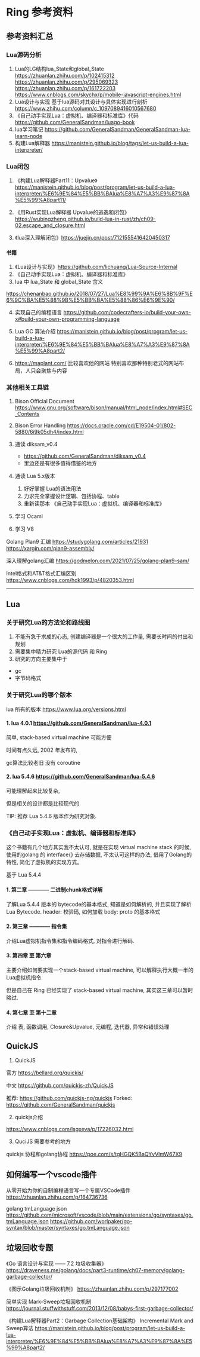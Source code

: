 # Ring 参考资料




## 参考资料汇总



### Lua源码分析
1. Lua的LG结构lua_State和global_State  
    https://zhuanlan.zhihu.com/p/102415312
    https://zhuanlan.zhihu.com/p/295069323
    https://zhuanlan.zhihu.com/p/161722203
    https://www.cnblogs.com/skychx/p/mobile-javascript-engines.html
2. Lua设计与实现 基于lua源码对其设计与具体实现进行剖析
   https://www.zhihu.com/column/c_1097089416010567680
3. 《自己动手实现Lua：虚拟机、编译器和标准库》代码 
   https://github.com/GeneralSandman/luago-book
4. lua学习笔记
    https://github.com/GeneralSandman/GeneralSandman-lua-learn-node
5. 构建Lua解释器
   https://manistein.github.io/blog/tags/let-us-build-a-lua-interpreter/


### Lua闭包

1. 《构建Lua解释器Part11：Upvalue》 
https://manistein.github.io/blog/post/program/let-us-build-a-lua-interpreter/%E6%9E%84%E5%BB%BAlua%E8%A7%A3%E9%87%8A%E5%99%A8part11/


2. 《用Rust实现Lua解释器 Upvalue的逃逸和闭包》
https://wubingzheng.github.io/build-lua-in-rust/zh/ch09-02.escape_and_closure.html


3. 《lua深入理解闭包》https://juejin.cn/post/7121555416420450317

#### 书籍
1. 《Lua设计与实现》https://github.com/lichuang/Lua-Source-Internal
2. 《自己动手实现Lua：虚拟机、编译器和标准库》
3. lua 中 lua_State 和 global_State 含义 

https://chenanbao.github.io/2018/07/27/Lua%E8%99%9A%E6%8B%9F%E6%9C%BA%E5%88%9B%E5%BB%BA%E5%88%86%E6%9E%90/


4. 实现自己的编程语言 
   https://github.com/codecrafters-io/build-your-own-x#build-your-own-programming-language


3. Lua GC 算法介绍
   https://manistein.github.io/blog/post/program/let-us-build-a-lua-interpreter/%E6%9E%84%E5%BB%BAlua%E8%A7%A3%E9%87%8A%E5%99%A8part2/

4. https://maplant.com/ 
   比较喜欢他的网站 特别喜欢那种特别老式的网站布局，人只会聚焦与内容


### 其他相关工具链

1. Bison Official Document
https://www.gnu.org/software/bison/manual/html_node/index.html#SEC_Contents

2. Bison Error Handling
https://docs.oracle.com/cd/E19504-01/802-5880/6i9k05dh4/index.html



1. 通读 diksam_v0.4 
   - https://github.com/GeneralSandman/diksam_v0.4
   - 里边还是有很多值得借鉴的地方
2. 通读 Lua 5.x版本
   1. 好好掌握 Lua的语法用法
   2. 力求完全掌握设计逻辑、包括协程、table
   3. 重新读那本 《自己动手实现Lua：虚拟机、编译器和标准库》
3. 学习 Ocaml
4. 学习 V8

Golang Plan9 汇编
https://studygolang.com/articles/21931
https://xargin.com/plan9-assembly/

深入理解golang汇编
https://godmelon.com/2021/07/25/golang-plan9-sam/


Intel格式和AT&T格式汇编区别
https://www.cnblogs.com/hdk1993/p/4820353.html


-----------------------------


## Lua


### 关于研究Lua的方法论和路线图

1. 不能有急于求成的心态, 创建编译器是一个很大的工作量, 需要长时间的付出和规划
2. 需要集中精力研究 Lua的源代码 和 Ring
3. 研究的方向主要集中于
- gc
- 字节码格式




### 关于研究Lua的哪个版本

lua 所有的版本 https://www.lua.org/versions.html

#### 1. lua 4.0.1  https://github.com/GeneralSandman/lua-4.0.1
   
简单, stack-based virtual machine 
可能方便

时间有点久远, 2002 年发布的, 

gc算法比较老旧
没有 coroutine

#### 2. lua 5.4.6  https://github.com/GeneralSandman/lua-5.4.6

可能理解起来比较复杂, 

但是相关的设计都是比较现代的

TIP: 推荐 Lua 5.4.6 版本作为研究对象.

### 《自己动手实现Lua：虚拟机、编译器和标准库》

这个书籍有几个地方其实我不太认可, 就是在实现 virtual machine stack 的时候, 使用的golang 的 interface{} 去存储数据,
不太认可这样的办法, 借用了Golang的特性, 简化了虚拟机的实现方式。

基于 Lua 5.4.4


#### 1. 第二章 ———— 二进制chunk格式详解

了解Lua 5.4.4 版本的 bytecode的基本格式, 知道是如何解析的, 并且实现了解析 Lua Bytecode.
header: 校验码, 如何加载
body: proto 的基本格式


#### 2. 第三章 ———— 指令集

介绍Lua虚拟机指令集和指令编码格式, 对指令进行解码.



#### 3. 第四章 至 第六章

主要介绍如何要实现一个stack-based virtual machine, 可以解释执行大概一半的Lua虚拟机指令.

但是自己在 Ring 已经实现了 stack-based virtual machine, 其实这三章可以暂时略过.


#### 4. 第七章 至 第十二章

介绍 表, 函数调用, Closure&Upvalue, 元编程, 迭代器, 异常和错误处理



## QuickJS


1. QuickJS

官方
https://bellard.org/quickjs/

中文
https://github.com/quickjs-zh/QuickJS

推荐:
https://github.com/quickjs-ng/quickjs
Forked: https://github.com/GeneralSandman/quickjs


2. quickjs介绍

https://www.cnblogs.com/lsgxeva/p/17226032.html


3. QuciJS 需要参考的地方


quickjs 协程和golang协程 https://poe.com/s/tgHGQK5BaQYvVlmW67X9


## 如何编写一个vscode插件


从零开始为你的自制编程语言写一个专属VSCode插件
https://zhuanlan.zhihu.com/p/164736736


golang tmLanguage json
https://github.com/microsoft/vscode/blob/main/extensions/go/syntaxes/go.tmLanguage.json
https://github.com/worlpaker/go-syntax/blob/master/syntaxes/go.tmLanguage.json




## 垃圾回收专题

《Go 语言设计与实现 —— 7.2 垃圾收集器》
https://draveness.me/golang/docs/part3-runtime/ch07-memory/golang-garbage-collector/

《图示Golang垃圾回收机制》
https://zhuanlan.zhihu.com/p/297177002

简单实现  Mark-Sweep垃圾回收机制 
https://journal.stuffwithstuff.com/2013/12/08/babys-first-garbage-collector/



《构建Lua解释器Part2：Garbage Collection基础架构》 Incremental Mark and Sweep算法
https://manistein.github.io/blog/post/program/let-us-build-a-lua-interpreter/%E6%9E%84%E5%BB%BAlua%E8%A7%A3%E9%87%8A%E5%99%A8part2/